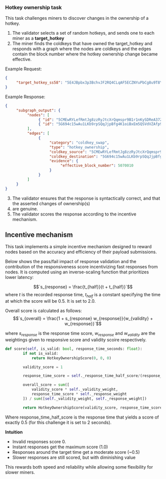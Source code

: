 ### Hotkey ownership task

This task challenges miners to discover changes in the ownership of a hotkey.

1. The validator selects a set of random hotkeys, and sends one to each miner as a **target_hotkey**
2. The miner finds the coldkeys that have owned the target_hotkey and responds with a graph where the nodes are coldkeys and the edges contain the block number where the hotkey ownership change became effective.

Example Request:
```json
{
     "target_hotkey_ss58": "5E4JBpbx3p3BchvJF2RQ4CLqAF5ECZNYuPbCg8u9T8Y5jtgi"
}
```
Example Response:

```json
{
     "subgraph_output": {
          "nodes": [
               { "id": "5CMEwRYLefRmtJg8zzRyJtcXrQqmspr9B1r1nKySDReA37Z1", "type": "wallet", "origin": "bittensor" },
               { "id": "5G694c15wAu1LKb9rpSQqJjpBfg4K1oiBxEm5QSVdVZAfp9f", "type": "wallet", "origin": "bittensor" }
          ],
          "edges": [
               { 
                    "category": "coldkey_swap",
                    "type": "hotkey_ownership",
                    "coldkey_source": "5CMEwRYLefRmtJg8zzRyJtcXrQqmspr9B1r1nKySDReA37Z1",
                    "coldkey_destination": "5G694c15wAu1LKb9rpSQqJjpBfg4K1oiBxEm5QSVdVZAfp9f",
                    "evidence": {
                         "effective_block_number": 5070010 
                    }
               }
          ]
     }
}
```
3. The validator ensures that the response is syntactically correct, and that the asserted changes of ownership(s) 
4. are genuine.
4. The validator scores the response according to the incentive mechanism.

## Incentive mechanism

This task implements a simple incentive mechanism designed to reward nodes based on the accuracy and efficiency 
of their payload submissions.

Below shows the pass/fail impact of response validation and the contribution of the responsiveness score 
incentivizing fast responses from nodes. It is computed using an inverse-scaling function that prioritizes lower 
latency:

$$`s_{response} = \frac{t_{half}}{t + t_{half}}`$$
where $`t`$ is the recorded response time, $`t_{half}`$ is a constant specifying the time at which the score will 
be 0.5. It is set to 2.0.

Overall score is calculated as follows:
$$`s_{overall} = \frac{1 + s_{response} w_{response}}{w_{validity} + w_{response}}`$$

where $`s_{response}`$ is the response time score, $`w_{response}`$ and $`w_{validity}`$ are the weightings given 
to responsive score and validity scoire respectively. 

```python
def score(self, is_valid: bool, response_time_seconds: float):
        if not is_valid:
            return HotkeyOwnershipScore(0, 0, 0)

        validity_score = 1

        response_time_score = self._response_time_half_score/(response_time_seconds + self._response_time_half_score)

        overall_score = sum([
            validity_score * self._validity_weight,
            response_time_score * self._response_weight
        ]) / sum([self._validity_weight, self._response_weight])

        return HotkeyOwnershipScore(validity_score, response_time_score, overall_score)
```

Where response_time_half_score is the response time that yields a score of exactly 0.5 (for this challenge 
it is set to 2 seconds).

**Intuition**
- Invalid responses score 0.
- Instant responses get the maximum score (1.0)
- Responses around the target time get a moderate score (~0.5)
- Slower responses are still scored, but with diminishing value

This rewards both speed and reliability while allowing some flexibility for slower miners.